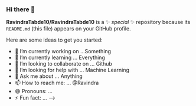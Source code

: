 ### Hi there 👋

**RavindraTabde10/RavindraTabde10** is a ✨ _special_ ✨ repository because its `README.md` (this file) appears on your GitHub profile.

Here are some ideas to get you started:

- 🔭 I’m currently working on ...Something
- 🌱 I’m currently learning ... Everything
- 👯 I’m looking to collaborate on ... Github
- 🤔 I’m looking for help with ... Machine Learning
- 💬 Ask me about ... Anything
- 📫 How to reach me: ... @Ravindra
- 😄 Pronouns: ...
- ⚡ Fun fact: ...
-->

